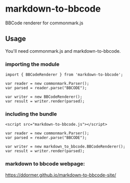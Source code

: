 # markdown-to-bbcode

BBCode renderer for commonmark.js

## Usage

You'll need commonmark.js and markdown-to-bbcode.

### importing the module
```
import { BBCodeRenderer } from 'markdown-to-bbcode';

var reader = new commonmark.Parser();
var parsed = reader.parse("BBCODE");

var writer = new BBCodeRenderer();
var result = writer.render(parsed);
```

### including the bundle
`<script src="markdown-to-bbcode.js"></script>`

```
var reader = new commonmark.Parser();
var parsed = reader.parse("BBCODE");

var writer = new markdown_to_bbcode.BBCodeRenderer();
var result = writer.render(parsed);
```

### markdown to bbcode webpage:

https://ddormer.github.io/markdown-to-bbcode-site/
